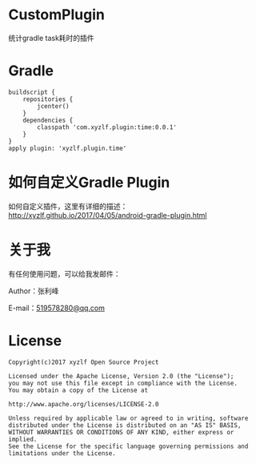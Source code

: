 # CustomPlugin
统计gradle task耗时的插件

# Gradle

	buildscript {
        repositories {
            jcenter()
        }
        dependencies {
            classpath 'com.xyzlf.plugin:time:0.0.1'
        }
    }
    apply plugin: 'xyzlf.plugin.time'


# 如何自定义Gradle Plugin

如何自定义插件，这里有详细的描述：http://xyzlf.github.io/2017/04/05/android-gradle-plugin.html


# 关于我
有任何使用问题，可以给我发邮件：

Author：张利峰

E-mail：519578280@qq.com

# License

    Copyright(c)2017 xyzlf Open Source Project

    Licensed under the Apache License, Version 2.0 (the "License");
    you may not use this file except in compliance with the License.
    You may obtain a copy of the License at

    http://www.apache.org/licenses/LICENSE-2.0

    Unless required by applicable law or agreed to in writing, software
    distributed under the License is distributed on an "AS IS" BASIS,
    WITHOUT WARRANTIES OR CONDITIONS OF ANY KIND, either express or implied.
    See the License for the specific language governing permissions and
    limitations under the License.